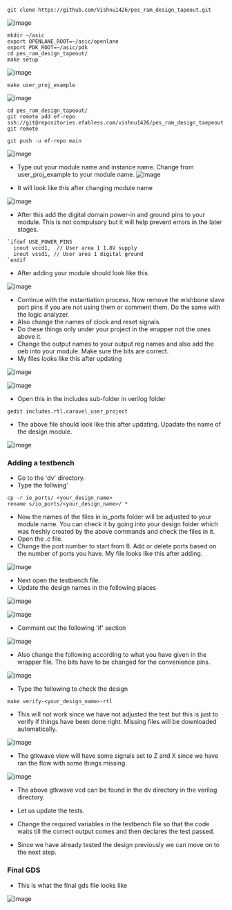 ```
git clone https://github.com/Vishnu1426/pes_ram_design_tapeout.git
```

![image](https://github.com/Vishnu1426/pes_ram_design_tapeout/assets/79538653/7eb5fb81-1d01-427f-b8da-ab4f3d549a51)

```
mkdir ~/asic
export OPENLANE_ROOT=~/asic/openlane
export PDK_ROOT=~/asic/pdk
cd pes_ram_design_tapeout/
make setup
```

![image](https://github.com/Vishnu1426/pes_ram_design_tapeout/assets/79538653/75b6f73e-1f9c-4711-9514-2e420b96bcc4)

```
make user_proj_example
```

![image](https://github.com/Vishnu1426/pes_ram_design_tapeout/assets/79538653/cb8ef924-7126-4c3f-830d-e67c09c4cbdd)

```
cd pes_ram_design_tapeout/
git remote add ef-repo ssh://git@repositories.efabless.com/vishnu1426/pes_ram_design_taepeout.git
git remote
```

```
git push -u ef-repo main

```

![image](https://github.com/Vishnu1426/pes_ram_design_tapeout/assets/79538653/63c90e6e-9b06-4031-a5b7-e28bf8bc0a55)

+ Type out your module name and instance name. Change from user_proj_example to your module name.
![image](https://github.com/Vishnu1426/pes_ram_design_tapeout/assets/79538653/6f899f50-d24a-4782-b0f9-4fbbbc6aeb85)

+ It will look like this after changing module name

![image](https://github.com/Vishnu1426/pes_ram_design_tapeout/assets/79538653/5eedb6ee-9d3e-47d5-bd8d-bbf14589e3aa)

+ After this add the digital domain power-in and ground pins to your module. This is not compulsory but it will help prevent errors in the later stages.
```
`ifdef USE_POWER_PINS
  inout vccd1,	// User area 1 1.8V supply
  inout vssd1, // User area 1 digital ground
`endif
```
+ After adding your module should look like this

![image](https://github.com/Vishnu1426/pes_ram_design_tapeout/assets/79538653/690ba081-d2f1-4acb-9361-31d9c90d325d)

+ Continue with the instantiation process. Now remove the wishbone slave port pins if you are not using them or comment them. Do the same with the logic analyzer.
+ Also change the names of clock and reset signals.
+ Do these things only under your project in the wrapper not the ones above it.
+ Change the output names to your output reg names and also add the oeb into your module. Make sure the bits are correct.
+ My files looks like this after updating

![image](https://github.com/Vishnu1426/pes_ram_design_tapeout/assets/79538653/1b9a2911-8013-45ec-9c74-339e6f4bede2)

![image](https://github.com/Vishnu1426/pes_ram_design_tapeout/assets/79538653/ad3ee48d-eab6-4705-beb4-33c23c36a63b)

+ Open this in the includes sub-folder in verilog folder
```
gedit includes.rtl.caravel_user_project 
```
+ The above file should look like this after updating. Upadate the name of the design module.

![image](https://github.com/Vishnu1426/pes_ram_design_tapeout/assets/79538653/bdd93de8-8364-4777-8278-71297cc32510)

### Adding a testbench

+ Go to the 'dv' directory.
+ Type the follwing'
```
cp -r io_ports/ <your_design_name>
rename s/io_ports/<your_design_name>/ *
```
+ Now the names of the files in io_ports folder will be adjusted to your module name. You can check it by going into your design folder which was freshly created by the above commands and check the files in it.
+ Open the .c file.
+ Change the port number to start from 8. Add or delete ports based on the number of ports you have. My file looks like this after adding.

![image](https://github.com/Vishnu1426/pes_ram_design_tapeout/assets/79538653/65cf2169-aa3d-42fe-8ee8-b7b1899cdf41)

+ Next open the testbench file.
+ Update the design names in the following places

![image](https://github.com/Vishnu1426/pes_ram_design_tapeout/assets/79538653/0db6b767-9216-42e9-997c-1ee27c4b547f)

![image](https://github.com/Vishnu1426/pes_ram_design_tapeout/assets/79538653/7008a684-f309-4b03-b55f-ec07a8da323d)

+ Comment out the following 'if' section

![image](https://github.com/Vishnu1426/pes_ram_design_tapeout/assets/79538653/c53853fa-eacd-4f18-aefb-fe967f83865d)

+ Also change the following according to what you have given in the wrapper file. The bits have to be changed for the convenience pins.

![image](https://github.com/Vishnu1426/pes_ram_design_tapeout/assets/79538653/6b2587b6-16e8-4814-a77c-93b9808cb598)

+ Type the following to check the design
```
make verify-<your_design_name>-rtl
```
+ This will not work since we have not adjusted the test but this is just to verify if things have been done right. Missing files will be downloaded automatically.

![image](https://github.com/Vishnu1426/pes_ram_design_tapeout_old/assets/79538653/968cd62f-05d6-43d2-aba4-74bb5fa3f136)

+ The gtkwave view will have some signals set to Z and X since we have ran the flow with some things missing.

![image](https://github.com/Vishnu1426/pes_ram_design_tapeout_old/assets/79538653/cd6bef0d-29be-4ddc-9313-1ec7c823451e)

+ The above gtkwave vcd can be found in the dv directory in the verilog directory.

+ Let us update the tests.
+ Change the required variables in the testbench file so that the code waits till the correct output comes and then declares the test passed.
+ Since we have already tested the design previously we can move on to the next step.

### Final GDS

+ This is what the final gds file looks like

![image](https://github.com/Vishnu1426/pes_ram_design_tapeout/assets/79538653/005d60ce-597f-404f-a8b6-c17c403d95f6)


